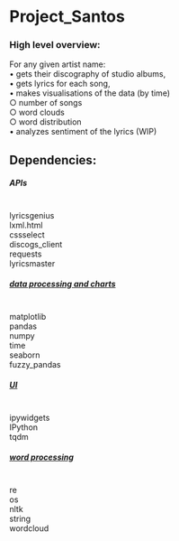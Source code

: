# Project_Santos

### High level overview:

For any given artist name: <br>
• gets their discography of studio albums, <br>
• gets lyrics for each song,<br>
• makes visualisations of the data (by time)<br>
   ○ number of songs<br>
   ○ word clouds<br>
   ○ word distribution<br>
• analyzes sentiment of the lyrics (WIP)<br>

## Dependencies:

<h5><i>APIs</i></h5><br>
lyricsgenius<br>
lxml.html<br>
cssselect<br>
discogs_client<br>
requests<br>
lyricsmaster<br>

<h5><u><i>data processing and charts</i></u></h5><br>
matplotlib<br>
pandas<br>
numpy<br>
time<br>
seaborn<br>
fuzzy_pandas<br>

<h5><u><i>UI</i></u></h5><br>
ipywidgets<br>
IPython<br>
tqdm<br>

<h5><u><i>word processing</i></u></h5><br>
re<br>
os<br>
nltk<br>
string<br>
wordcloud<br>
